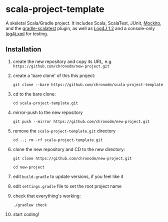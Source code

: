 # scala-project-template

A skeletal Scala/Gradle project. It includes Scala, ScalaTest, JUnit, [Mockito](http://mockito.org/), and the [gradle-scalatest](https://github.com/maiflai/gradle-scalatest) plugin, as well as [Log4J 1.2](http://wiki.apache.org/logging/log4j1) and a console-only [log4j.xml](src/test/resources/log4j.xml) for testing. 

## Installation

1. create the new repository and copy its URL, e.g. `https://github.com/chronodm/new-project.git`

2. create a 'bare clone' of this this project:

    ```
    git clone --bare https://github.com/chronodm/scala-project-template
    ```

3. cd to the bare clone:

    ```
    cd scala-project-template.git
    ```

4. mirror-push to the new repository

    ```
    git push --mirror https://github.com/chronodm/new-project.git
    ```

5. remove the `scala-project-template.git` directory

    ```
    cd ..; rm -rf scala-project-template.git
    ```

6. clone the new repository and CD to the new directory:

    ```
    git clone https://github.com/chronodm/new-project.git

    cd new-project
    ```

7. edit `build.gradle` to update versions, if you feel like it
8. edit `settings.gradle` file to set the root project name
9. check that everything's working:

    ```
    ./gradlew check
    ```

10. start coding!
